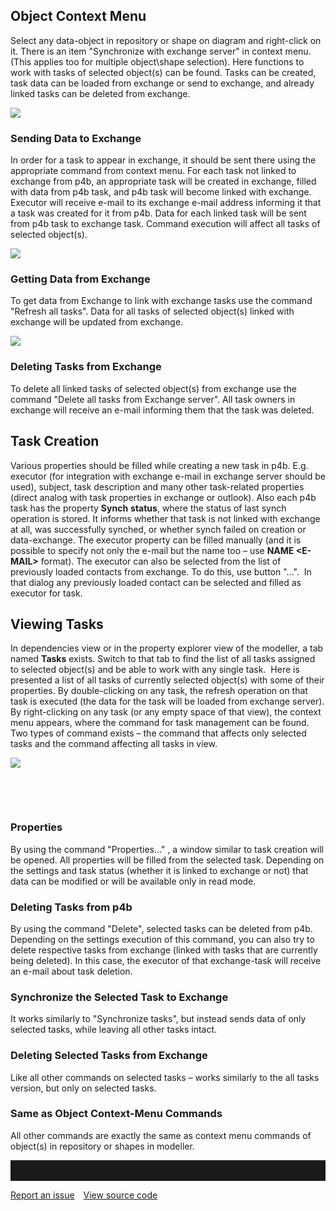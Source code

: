 ## Object Context Menu

Select any data-object in repository or shape on diagram and right-click
on it. There is an item "Synchronize with exchange server" in context
menu. (This applies too for multiple object\\shape selection). Here
functions to work with tasks of selected object(s) can be found. Tasks
can be created, task data can be loaded from exchange or send to
exchange, and already linked tasks can be deleted from exchange.

![](//images.ctfassets.net/utx1h0gfm1om/27op81FPDW0aM2Qw2iKoEY/db240a94bc7a6b86ab0000eb5b7f7043/328851.png)


### Sending Data to Exchange

In order for a task to appear in exchange, it should be sent there using
the appropriate command from context menu. For each task not linked to
exchange from p4b, an appropriate task will be created in exchange,
filled with data from p4b task, and p4b task will become linked with
exchange. Executor will receive e-mail to its exchange e-mail address
informing it that a task was created for it from p4b. Data for each
linked task will be sent from p4b task to exchange task. Command
execution will affect all tasks of selected object(s).

![](//images.ctfassets.net/utx1h0gfm1om/6hi7g5rfa0Y4iguYIE6woo/82292ae0dd494bd2df873845f24b63d9/328865.png)


### Getting Data from Exchange

To get data from Exchange to link with exchange tasks use the command
"Refresh all tasks". Data for all tasks of selected object(s) linked
with exchange will be updated from exchange.

![](//images.ctfassets.net/utx1h0gfm1om/5gPSmHxXkIIOQw4WowSuwW/16f7fa90c623fa2e2c85cb537990ee14/328855.png)

### Deleting Tasks from Exchange

To delete all linked tasks of selected object(s) from exchange use the
command "Delete all tasks from Exchange server". All task owners in
exchange will receive an e-mail informing them that the task was
deleted.

## Task Creation

Various properties should be filled while creating a new task in p4b.
E.g. executor (for integration with exchange e-mail in exchange server
should be used), subject, task description and many other task-related
properties (direct analog with task properties in exchange or outlook).
Also each p4b task has the property **Synch** **status**, where the
status of last synch operation is stored. It informs whether that task
is not linked with exchange at all, was successfully synched, or whether
synch failed on creation or data-exchange. The executor property can be
filled manually (and it is possible to specify not only the e-mail but
the name too – use **NAME &lt;E-MAIL&gt;** format). The executor can
also be selected from the list of previously loaded contacts from
exchange. To do this, use button "...".  In that dialog any previously
loaded contact can be selected and filled as executor for task.

## Viewing Tasks

In dependencies view or in the property explorer view of the modeller, a
tab named **Tasks** exists. Switch to that tab to find the list of all
tasks assigned to selected object(s) and be able to work with any single
task.  Here is presented a list of all tasks of currently selected
object(s) with some of their properties. By double-clicking on any task,
the refresh operation on that task is executed (the data for the task
will be loaded from exchange server). By right-clicking on any task (or
any empty space of that view), the context menu appears, where the
command for task management can be found. Two types of command exists –
the command that affects only selected tasks and the command affecting
all tasks in view. 

![](//images.ctfassets.net/utx1h0gfm1om/55f7HVyH6oEuwkQQeSoCGW/27df4fce7a03ac8c51f90f7f8510bcb8/328853.png)

 

 

### Properties

By using the command "Properties…" , a window similar to task creation
will be opened. All properties will be filled from the selected task.
Depending on the settings and task status (whether it is linked to
exchange or not) that data can be modified or will be available only in
read mode.

### Deleting Tasks from p4b

By using the command "Delete", selected tasks can be deleted from p4b.
Depending on the settings execution of this command, you can also try to
delete respective tasks from exchange (linked with tasks that are
currently being deleted). In this case, the executor of that
exchange-task will receive an e-mail about task deletion.

### Synchronize the Selected Task to Exchange

It works similarly to "Synchronize tasks", but instead sends data of
only selected tasks, while leaving all other tasks intact.

### Deleting Selected Tasks from Exchange

Like all other commands on selected tasks – works similarly to the all
tasks version, but only on selected tasks.

### Same as Object Context-Menu Commands

All other commands are exactly the same as context menu commands of
object(s) in repository or shapes in modeller.

<hr style="padding-top:2rem" />
<a href="https://github.com/process4/docs/issues" target="_blank" class="bgw btn btn-primary btn-lg shadow-sm">Report an issue</a>
<a href="https://github.com/process4/docs" target="_blank" class="bgw btn btn-primary btn-lg shadow-sm" style="margin-left:10px;">View source code</a>